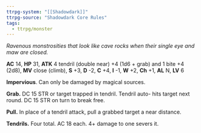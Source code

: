 ```yaml
---
ttrpg-system: "[[Shadowdark]]"
ttrpg-source: "Shadowdark Core Rules"
tags:
  - ttrpg/monster
---
```


_Ravenous monstrosities that look like cave rocks when their single eye and maw are closed._

**AC** 14, **HP** 31, **ATK** 4 tendril (double near) +4 (1d6 + grab) and 1 bite +4 (2d8), **MV** close (climb), **S** +3, **D** -2, **C** +4, **I** -1, **W** +2, **Ch** +1, **AL** N, **LV** 6

**Impervious**. Can only be damaged by magical sources. 

**Grab.** DC 15 STR or target trapped in tendril. Tendril auto- hits target next round. DC 15 STR on turn to break free. 

**Pull.** In place of a tendril attack, pull a grabbed target a near distance. 

**Tendrils.** Four total. AC 18 each. 4+ damage to one severs it.

